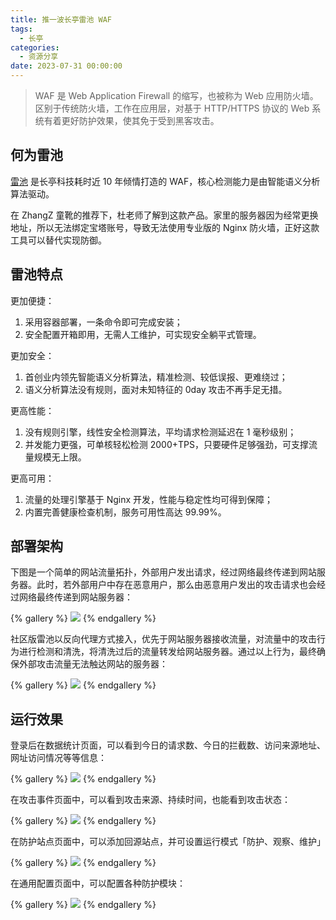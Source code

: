 ```yaml
---
title: 推一波长亭雷池 WAF
tags:
  - 长亭
categories:
  - 资源分享
date: 2023-07-31 00:00:00
---
```


> WAF 是 Web Application Firewall 的缩写，也被称为 Web 应用防火墙。区别于传统防火墙，工作在应用层，对基于 HTTP/HTTPS 协议的 Web 系统有着更好防护效果，使其免于受到黑客攻击。

<!-- more -->

## 何为雷池

[雷池](https://waf-ce.chaitin.cn/) 是长亭科技耗时近 10 年倾情打造的 WAF，核心检测能力是由智能语义分析算法驱动。

在 ZhangZ 童靴的推荐下，杜老师了解到这款产品。家里的服务器因为经常更换地址，所以无法绑定宝塔账号，导致无法使用专业版的 Nginx 防火墙，正好这款工具可以替代实现防御。

## 雷池特点

更加便捷：

1. 采用容器部署，一条命令即可完成安装；
2. 安全配置开箱即用，无需人工维护，可实现安全躺平式管理。

更加安全：

1. 首创业内领先智能语义分析算法，精准检测、较低误报、更难绕过；
2. 语义分析算法没有规则，面对未知特征的 0day 攻击不再手足无措。

更高性能：

1. 没有规则引擎，线性安全检测算法，平均请求检测延迟在 1 毫秒级别；
2. 并发能力更强，可单核轻松检测 2000+TPS，只要硬件足够强劲，可支撑流量规模无上限。

更高可用：

1. 流量的处理引擎基于 Nginx 开发，性能与稳定性均可得到保障；
2. 内置完善健康检查机制，服务可用性高达 99.99%。

## 部署架构

下图是一个简单的网站流量拓扑，外部用户发出请求，经过网络最终传递到网站服务器。此时，若外部用户中存在恶意用户，那么由恶意用户发出的攻击请求也会经过网络最终传递到网站服务器：

{% gallery %}
![](https://cdn.dusays.com/2023/07/611-1.jpg)
{% endgallery %}

社区版雷池以反向代理方式接入，优先于网站服务器接收流量，对流量中的攻击行为进行检测和清洗，将清洗过后的流量转发给网站服务器。通过以上行为，最终确保外部攻击流量无法触达网站的服务器：

{% gallery %}
![](https://cdn.dusays.com/2023/07/611-2.jpg)
{% endgallery %}

## 运行效果

登录后在数据统计页面，可以看到今日的请求数、今日的拦截数、访问来源地址、网址访问情况等等信息：

{% gallery %}
![](https://cdn.dusays.com/2023/07/611-3.jpg)
{% endgallery %}

在攻击事件页面中，可以看到攻击来源、持续时间，也能看到攻击状态：

{% gallery %}
![](https://cdn.dusays.com/2023/07/611-4.jpg)
{% endgallery %}

在防护站点页面中，可以添加回源站点，并可设置运行模式「防护、观察、维护」

{% gallery %}
![](https://cdn.dusays.com/2023/07/611-5.jpg)
{% endgallery %}

在通用配置页面中，可以配置各种防护模块：

{% gallery %}
![](https://cdn.dusays.com/2023/07/611-6.jpg)
{% endgallery %}